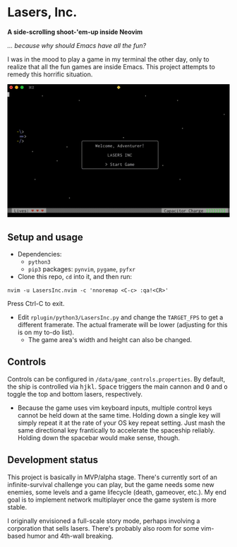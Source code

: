 
# Lasers, Inc.
**A side-scrolling shoot-'em-up inside Neovim**

*... because why should Emacs have all the fun?*

I was in the mood to play a game in my terminal the other day, only to realize
that all the fun games are inside Emacs. This project attempts to remedy this
horrific situation.

![Lasers, Inc. preview](LasersIncPreview.gif)

## Setup and usage
 - Dependencies:
   - `python3`
   - `pip3` packages: `pynvim`, `pygame`, `pyfxr`
 - Clone this repo, `cd` into it, and then run:
```
nvim -u LasersInc.nvim -c 'nnoremap <C-c> :qa!<CR>'
```
Press Ctrl-C to exit.

 - Edit `rplugin/python3/LasersInc.py` and change the `TARGET_FPS` to get a
   different framerate. The actual framerate will be lower (adjusting for this
   is on my to-do list).
   - The game area's width and height can also be changed.

## Controls

Controls can be configured in `/data/game_controls.properties`. By default, the
ship is controlled via <kbd>h</kbd><kbd>j</kbd><kbd>k</kbd><kbd>l</kbd>.
<kbd>Space</kbd> triggers the main cannon and <kbd>O</kbd> and <kbd>o</kbd>
toggle the top and bottom lasers, respectively.

 - Because the game uses vim keyboard inputs, multiple control keys cannot be
   held down at the same time. Holding down a single key will simply repeat it
   at the rate of your OS key repeat setting. Just mash the same directional
   key frantically to accelerate the spaceship reliably. Holding down the
   spacebar would make sense, though.

## Development status

This project is basically in MVP/alpha stage. There's currently sort of an
infinite-survival challenge you can play, but the game needs some new enemies,
some levels and a game lifecycle (death, gameover, etc.). My end goal is to
implement network multiplayer once the game system is more stable.

I originally envisioned a full-scale story mode, perhaps involving a
corporation that sells lasers. There's probably also room for some vim-based
humor and 4th-wall breaking.

